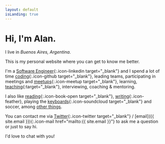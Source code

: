 ```yaml
---
layout: default
isLanding: true
---
```


# Hi, I'm Alan.

I live in _Buenos Aires, Argentina_.

This is my personal website where you can get to know me better.

I'm a [Software Engineer][Linkedin]{:.icon-linkedin target="_blank"} and I spend a lot of time [coding][Github]{:.icon-github target="_blank"}, leading teams, participating in meetings and [meetups][Meetup]{:.icon-meetup target="_blank"}, learning, [teaching][frontend-training]{:target="_blank"}, interviewing, coaching &amp; mentoring.

I also like [reading][Goodreads]{:.icon-book-open target="_blank"}, [writing][blog]{:.icon-feather}, playing the [keyboards][SoundCloud]{:.icon-soundcloud target="_blank"} and soccer, among [other things][about-me].

You can contact me via [Twitter]{:.icon-twitter target="_blank"} / [email]({{ site.email }}){:.icon-mail href="mailto:{{ site.email }}"} to ask me a question or just to say hi.

I'd love to chat with you!

[Linkedin]: https://www.linkedin.com/in/aaccurso
[Github]: http://github.com/aaccurso
[Meetup]: https://www.meetup.com/members/139833012
[frontend-training]: https://github.com/Graion/frontend-training
[Goodreads]: https://www.goodreads.com/user/show/31983601-alan-accurso
[Twitter]: https://twitter.com/aaaccurso
[SoundCloud]: https://soundcloud.com/alan-accurso
[about-me]: /about-me
[blog]: /blog
